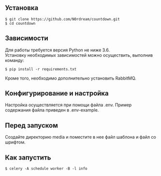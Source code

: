 Установка
-----------
```
$ git clone https://github.com/N0rdream/countdown.git
$ cd countdown
```

Зависимости
----------    
Для работы требуется версия Python не ниже 3.6.   
Установку необходимых зависимостей можно осуществить, выполнив команду:
```
$ pip install -r requirements.txt
```
Кроме того, необходимо дополнительно установить RabbitMQ.  

Конфигурирование и настройка
----------
Настройка осуществляется при помощи файла .env. Пример содержания файла приведен в .env-example.

Перед запуском
----------
Создайте директорию media и поместите в нее файл шаблона и файл со шрифтом.

Как запустить
----------
```
$ celery -A schedule worker -B -l info
```







